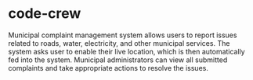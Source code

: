 # code-crew
Municipal complaint management system allows users to report issues related to roads, water, electricity, and other municipal services. The system asks user to enable their live location, which is then automatically fed into the system. Municipal administrators can view all submitted complaints and take appropriate actions to resolve the issues.

